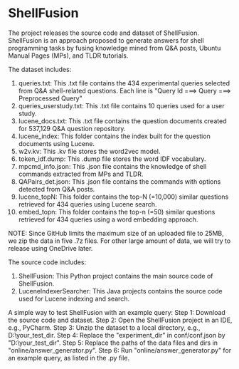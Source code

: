 # ShellFusion
The project releases the source code and dataset of ShellFusion.
ShellFusion is an approach proposed to generate answers for shell programming tasks by fusing knowledge mined from Q&A posts, Ubuntu Manual Pages (MPs), and TLDR tutorials.

The dataset includes:
1. queries.txt: This .txt file contains the 434 experimental queries selected from Q&A shell-related questions.
                Each line is "Query Id ===> Query ===> Preprocessed Query"
2. queries_userstudy.txt: This .txt file contains 10 queries used for a user study.
3. lucene_docs.txt: This .txt file contains the question documents created for 537,129 Q&A question repository.
4. lucene_index: This folder contains the index built for the question documents using Lucene.
5. w2v.kv: This .kv file stores the word2vec model.
6. token_idf.dump: This .dump file stores the word IDF vocabulary.
7. mpcmd_info.json: This .json file contains the knowledge of shell commands extracted from MPs and TLDR.
8. QAPairs_det.json: This .json file contains the commands with options detected from Q&A posts.
9. lucene_topN: This folder contains the top-N (=10,000) similar questions retrieved for 434 queries using Lucene search.
10. embed_topn: This folder contains the top-n (=50) similar questions retrieved for 434 queries using a word embedding approach.

NOTE: Since GitHub limits the maximum size of an uploaded file to 25MB, we zip the data in five .7z files.
For other large amount of data, we will try to release using OneDrive later.

The source code includes:
1. ShellFusion: This Python project contains the main source code of ShellFusion.
2. LuceneIndexerSearcher: This Java projects contains the source code used for Lucene indexing and search.

A simple way to test ShellFusion with an example query:
Step 1: Download the source code and dataset.
Step 2: Open the ShellFusion project in an IDE, e.g., PyCharm.
Step 3: Unzip the dataset to a local directory, e.g., D:\\your_test_dir.
Step 4: Replace the "experiment_dir" in conf/conf.json by "D:\\your_test_dir".
Step 5: Replace the paths of the data files and dirs in "online/answer_generator.py".
Step 6: Run "online/answer_generator.py" for an example query, as listed in the .py file.
